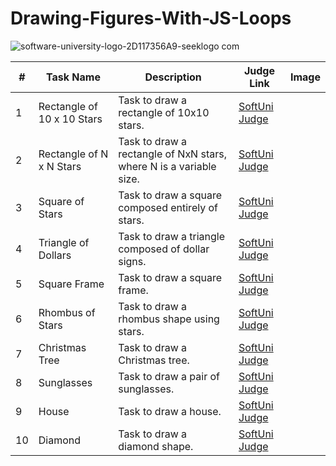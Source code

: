 # Drawing-Figures-With-JS-Loops


![software-university-logo-2D117356A9-seeklogo com](https://github.com/svetlanasieber/Drawing-Figures-With-JS-Loops/assets/135451084/23a6df36-3cc7-4393-85a6-cec9e1c2a404)


| #  | Task Name                  | Description                                    | Judge Link                                         | Image |
|----|----------------------------|------------------------------------------------|----------------------------------------------------|-------|
| 1  | Rectangle of 10 x 10 Stars | Task to draw a rectangle of 10x10 stars.       | [SoftUni Judge](https://judge.softuni.org/Contests/Practice/Index/1851#0) |  
| 2  | Rectangle of N x N Stars   | Task to draw a rectangle of NxN stars, where N is a variable size. | [SoftUni Judge](https://judge.softuni.org/Contests/Practice/Index/1851#0) |       |
| 3  | Square of Stars            | Task to draw a square composed entirely of stars. | [SoftUni Judge](https://judge.softuni.org/Contests/Practice/Index/1851#0) |       |
| 4  | Triangle of Dollars        | Task to draw a triangle composed of dollar signs. | [SoftUni Judge](https://judge.softuni.org/Contests/Practice/Index/1851#0) |       |
| 5  | Square Frame               | Task to draw a square frame.                   | [SoftUni Judge](https://judge.softuni.org/Contests/Practice/Index/1851#0) |       |
| 6  | Rhombus of Stars           | Task to draw a rhombus shape using stars.      | [SoftUni Judge](https://judge.softuni.org/Contests/Practice/Index/1851#0) |       |
| 7  | Christmas Tree             | Task to draw a Christmas tree.                 | [SoftUni Judge](https://judge.softuni.org/Contests/Practice/Index/1851#0) |       |
| 8  | Sunglasses                 | Task to draw a pair of sunglasses.             | [SoftUni Judge](https://judge.softuni.org/Contests/Practice/Index/1851#0) |       |
| 9  | House                      | Task to draw a house.                          | [SoftUni Judge](https://judge.softuni.org/Contests/Practice/Index/1851#0) |       |
| 10 | Diamond                    | Task to draw a diamond shape.                  | [SoftUni Judge](https://judge.softuni.org/Contests/Practice/Index/1851#0) |       |

